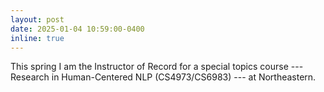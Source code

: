 ```yaml
---
layout: post
date: 2025-01-04 10:59:00-0400
inline: true
---
```


This spring I am the Instructor of Record for a special topics course --- Research in Human-Centered NLP (CS4973/CS6983) --- at Northeastern.